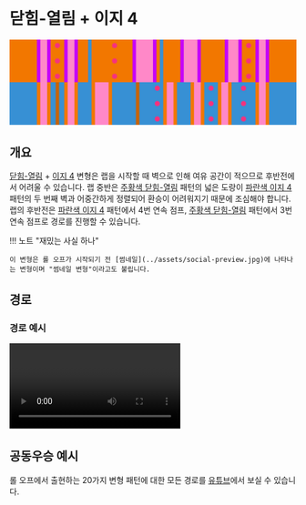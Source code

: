 # 닫힘-열림 + 이지 4

![Closed-Open + Easy 4](../images/variations/closed-open-easy-4.jpg)

## 개요

[닫힘-열림](../rolls/closed-open-open-closed#주황색-패턴) + [이지 4](../rolls/easy-4.md#파란색-패턴) 변형은 랩을 시작할 때 벽으로 인해 여유 공간이 적으므로 후반전에서 어려울 수 있습니다. 랩 중반은 [주황색 닫힘-열림](../rolls/closed-open-open-closed#주황색-패턴) 패턴의 넓은 도랑이 [파란색 이지 4](../rolls/easy-4.md#파란색-패턴) 패턴의 두 번째 벽과 어중간하게 정렬되어 환승이 어려워지기 때문에 조심해야 합니다. 랩의 후반전은 [파란색 이지 4](../rolls/easy-4.md#파란색-패턴) 패턴에서 4번 연속 점프, [주황색 닫힘-열림](../rolls/closed-open-open-closed#주황색-패턴) 패턴에서 3번 연속 점프로 경로를 진행할 수 있습니다.

!!! 노트 "재밌는 사실 하나"

    이 변형은 롤 오프가 시작되기 전 [썸네일](../assets/social-preview.jpg)에 나타나는 변형이며 "썸네일 변형"이라고도 불립니다.

## 경로

### 경로 예시

<video controls>
  <source src="../../images/variations/closed-open-easy-4-standard-path.mp4" type="video/mp4">
</video>

## 공동우승 예시

롤 오프에서 출현하는 20가지 변형 패턴에 대한 모든 경로를 [유튜브](https://www.youtube.com/playlist?list=PLG_QNSp9ZgJLWYSNl4vY26VJCZeOQHO1F)에서 보실 수 있습니다.
